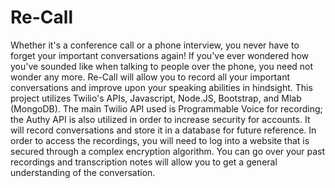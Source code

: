 # Re-Call
Whether it's a conference call or a phone interview, you never have to forget your important conversations again! If you've ever wondered how you've sounded like when talking to people over the phone, you need not wonder any more. Re-Call will allow you to record all your important conversations and improve upon your speaking abilities in hindsight. This project utilizes Twilio's APIs, Javascript, Node.JS, Bootstrap, and Mlab (MongoDB). The main Twilio API used is Programmable Voice for recording; the Authy API is also utilized in order to increase security for accounts. It will record conversations and store it in a database for future reference. In order to access the recordings, you will need to log into a website that is secured through a complex encryption algorithm. You can go over your past recordings and transcription notes will allow you to get a general understanding of the conversation. 
